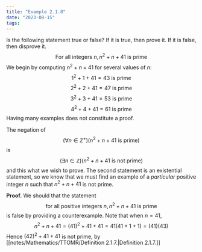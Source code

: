 ```yaml
---
title: "Example 2.1.8"
date: "2023-08-15"
tags:
---
```


Is the following statement true or false? If it is true, then prove it. If it is false, then disprove it.
$$
\text{For all integers } n, n^{2} + n + 41 \text{ is prime}
$$
We begin by computing $n^{2} + n + 41$ for several values of $n$:
$$
1^{2} + 1 + 41 = 43 \text{ is prime}
$$
$$
2^{2} + 2 + 41 = 47 \text{ is prime}
$$
$$
3^{2} + 3 + 41 = 53 \text{ is prime}
$$
$$
4^{2} + 4 + 41 = 61 \text{ is prime}
$$
Having many examples does not constitute a proof. 

The negation of
$$
(\forall n \in \mathbb{Z}^{+})(n^2 + n + 41 \text{ is prime})
$$
is
$$
(\exists n \in  \mathbb{Z})(n^2 + n + 41 \text{ is not prime})
$$
and this what we wish to prove. The second statement is an existential statement, so we know that we must find an example of a *particular* positive integer $n$ such that $n^2 + n + 41$ is not prime. 

**Proof.** We should that the statement
$$
\text{for all positive integers } n, n^2 + n + 41 \text{ is prime}
$$
is false by providing a counterexample. Note that when $n = 41$,
$$
n^2+n+41=(41)^2+41+41=41(41+1+1)=(41)(43)
$$
Hence $(42)^2 + 41 + 41$ is not prime, by [[notes/Mathematics/TTOMR/Definition 2.1.7.|Definition 2.1.7.]]